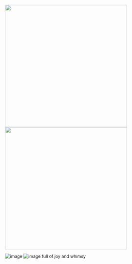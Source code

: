 <img src="https://img1.picmix.com/output/pic/normal/1/0/9/7/12397901_41626.gif" width="400" height="400"> <img src="https://img1.picmix.com/output/pic/normal/2/6/5/2/12152562_67f21.gif" width="400" height="400">

![image](https://files.catbox.moe/kl699g.jpg) 
![image](https://files.catbox.moe/wmnauu.png) full of joy and whımsy
